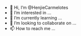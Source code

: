 - 👋 Hi, I’m @HenjieCarmelotes
- 👀 I’m interested in ...
- 🌱 I’m currently learning ...
- 💞️ I’m looking to collaborate on ...
- 📫 How to reach me ...

<!---
HenjieCarmelotes/HenjieCarmelotes is a ✨ special ✨ repository because its `README.md` (this file) appears on your GitHub profile.
You can click the Preview link to take a look at your changes.
--->
